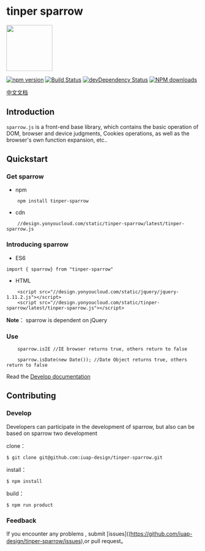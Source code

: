 # tinper sparrow
<img src="http://tinper.org/assets/images/sparrow.png" width="120" style="max-width:100%;"/>

[![npm version](https://img.shields.io/npm/v/tinper-sparrow.svg)](https://www.npmjs.com/package/tinper-sparrow)
[![Build Status](https://img.shields.io/travis/iuap-design/tinper-sparrow/master.svg)](https://travis-ci.org/iuap-design/tinper-sparrow)
[![devDependency Status](https://img.shields.io/david/dev/iuap-design/tinper-sparrow.svg)](https://david-dm.org/iuap-design/tinper-sparrow#info=devDependencies)
[![NPM downloads](http://img.shields.io/npm/dm/tinper-sparrow.svg?style=flat)](https://npmjs.org/package/tinper-sparrow)

[中文文档](./README_CN.md)
##  Introduction
`sparrow.js` is a front-end base library, which contains the basic operation of DOM, browser and device judgments, Cookies operations, as well as the browser's own function expansion, etc..

## Quickstart

###  Get sparrow

* npm
```
	npm install tinper-sparrow
```

* cdn
```
	//design.yonyoucloud.com/static/tinper-sparrow/latest/tinper-sparrow.js
```
### Introducing sparrow
- ES6
```
import { sparrow} from "tinper-sparrow"

```
* HTML

```
	<script src="//design.yonyoucloud.com/static/jquery/jquery-1.11.2.js"></script>
    <script src="//design.yonyoucloud.com/static/tinper-sparrow/latest/tinper-sparrow.js"></script>
```
**Note**： sparrow is dependent on jQuery

### Use
```
	sparrow.isIE //IE browser returns true, others return to false

	sparrow.isDate(new Date()); //Date Object returns true, others return to false

```
Read the [Develop documentation](http://tinper.org/dist/sparrow/index.html)

## Contributing

### Develop

Developers can participate in the development of sparrow,  but also can be based on sparrow two development

clone：

```
$ git clone git@github.com:iuap-design/tinper-sparrow.git
```

install：

```
$ npm install
```

build：

```
$ npm run product
```

### Feedback

If you encounter any problems , submit [issues]((https://github.com/iuap-design/tinper-sparrow/issues),or pull request。
